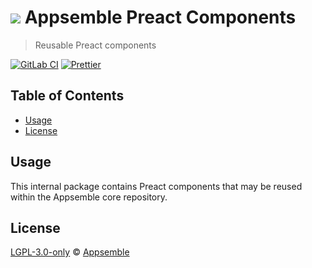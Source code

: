 # ![](https://gitlab.com/appsemble/appsemble/-/raw/0.35.0/config/assets/logo.svg) Appsemble Preact Components

> Reusable Preact components

[![GitLab CI](https://gitlab.com/appsemble/appsemble/badges/0.35.0/pipeline.svg)](https://gitlab.com/appsemble/appsemble/-/releases/0.35.0)
[![Prettier](https://img.shields.io/badge/code_style-prettier-ff69b4.svg)](https://prettier.io)

## Table of Contents

- [Usage](#usage)
- [License](#license)

## Usage

This internal package contains Preact components that may be reused within the Appsemble core
repository.

## License

[LGPL-3.0-only](https://gitlab.com/appsemble/appsemble/-/blob/0.35.0/LICENSE.md) ©
[Appsemble](https://appsemble.com)
